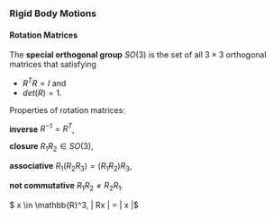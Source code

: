 ### Rigid Body Motions

#### Rotation Matrices

The **special orthogonal group** $SO(3)$ is the set of all $3\times3$ orthogonal matrices that satisfying

- $R^TR = I$ and
- $det(R) = 1$.

Properties of rotation matrices:

**inverse** $R^{-1} = R^T$,

**closure** $R_1R_2 \in SO(3)$,

**associative** $R_1(R_2R_3) = (R_1R_2)R_3$,

**not commutative** $R_1R_2 \neq R_2R_1$.

$ x \in \mathbb{R}^3, \| Rx \| = \| x \|$
